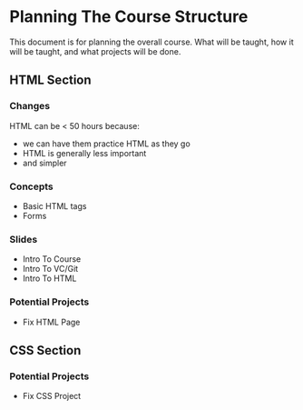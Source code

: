# Planning The Course Structure

This document is for planning the overall course. What will be taught, how it will be taught, and what projects will be done.

## HTML Section

### Changes

HTML can be < 50 hours because:

- we can have them practice HTML as they go
- HTML is generally less important
- and simpler

### Concepts

- Basic HTML tags
- Forms

### Slides

- Intro To Course
- Intro To VC/Git
- Intro To HTML

### Potential Projects

- Fix HTML Page

## CSS Section

### Potential Projects

- Fix CSS Project
